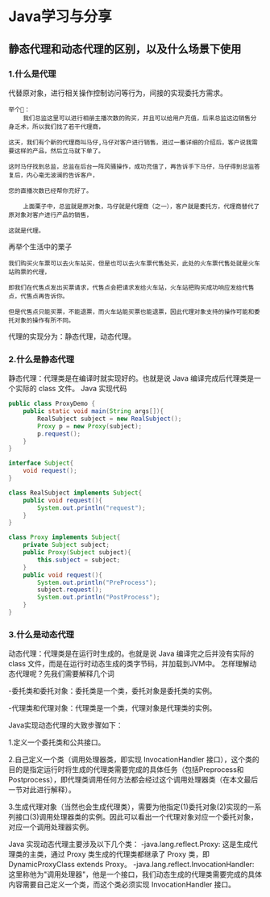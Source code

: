 # Java学习与分享
## 静态代理和动态代理的区别，以及什么场景下使用
### 1.什么是代理
代替原对象，进行相关操作控制访问等行为，间接的实现委托方需求。 

    举个🌰：
        我们总监这里可以进行相册主播次数的购买，并且可以给用户充值，后来总监这边销售分身乏术，所以我们找了若干代理商，
    
    这天，我们有个新的代理商叫马仔,马仔对客户进行销售，进过一番详细的介绍后，客户说我需要这样的产品，然后立马就下单了。
    
    这时马仔找到总监，总监在后台一阵风骚操作，成功充值了，再告诉手下马仔，马仔得到总监答复后，内心毫无波澜的告诉客户，
    
    您的直播次数已经帮你充好了。
    
        上面栗子中，总监就是原对象，马仔就是代理商（之一），客户就是委托方，代理商替代了原对象对客户进行产品的销售，
        
    这就是代理。
 
 再举个生活中的栗子

    我们购买火车票可以去火车站买，但是也可以去火车票代售处买，此处的火车票代售处就是火车站购票的代理，
    
    即我们在代售点发出买票请求，代售点会把请求发给火车站，火车站把购买成功响应发给代售点，代售点再告诉你。
    
    但是代售点只能买票，不能退票，而火车站能买票也能退票，因此代理对象支持的操作可能和委托对象的操作有所不同。
    

代理的实现分为：静态代理，动态代理。

### 2.什么是静态代理
静态代理：代理类是在编译时就实现好的。也就是说 Java 编译完成后代理类是一个实际的 class 文件。
Java 实现代码
```java
public class ProxyDemo {
    public static void main(String args[]){
        RealSubject subject = new RealSubject();
        Proxy p = new Proxy(subject);
        p.request();
    }
}

interface Subject{
    void request();
}

class RealSubject implements Subject{
    public void request(){
        System.out.println("request");
    }
}

class Proxy implements Subject{
    private Subject subject;
    public Proxy(Subject subject){
        this.subject = subject;
    }
    public void request(){
        System.out.println("PreProcess");
        subject.request();
        System.out.println("PostProcess");
    }
}
```
### 3.什么是动态代理
动态代理：代理类是在运行时生成的。也就是说 Java 编译完之后并没有实际的 class 文件，而是在运行时动态生成的类字节码，并加载到JVM中。
怎样理解动态代理呢？先我们需要解释几个词

-委托类和委托对象：委托类是一个类，委托对象是委托类的实例。

-代理类和代理对象：代理类是一个类，代理对象是代理类的实例。

Java实现动态代理的大致步骤如下：

1.定义一个委托类和公共接口。

2.自己定义一个类（调用处理器类，即实现 InvocationHandler 接口），这个类的目的是指定运行时将生成的代理类需要完成的具体任务（包括Preprocess和Postprocess），即代理类调用任何方法都会经过这个调用处理器类（在本文最后一节对此进行解释）。

3.生成代理对象（当然也会生成代理类），需要为他指定(1)委托对象(2)实现的一系列接口(3)调用处理器类的实例。因此可以看出一个代理对象对应一个委托对象，对应一个调用处理器实例。

Java 实现动态代理主要涉及以下几个类：
-java.lang.reflect.Proxy: 这是生成代理类的主类，通过 Proxy 类生成的代理类都继承了 Proxy 类，即 DynamicProxyClass extends Proxy。
-java.lang.reflect.InvocationHandler: 这里称他为"调用处理器"，他是一个接口，我们动态生成的代理类需要完成的具体内容需要自己定义一个类，而这个类必须实现 InvocationHandler 接口。
